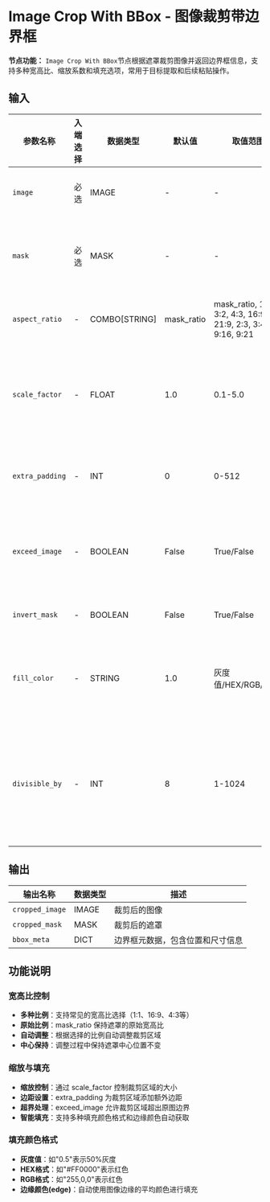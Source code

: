# Image Crop With BBox - 图像裁剪带边界框

**节点功能：** `Image Crop With BBox`节点根据遮罩裁剪图像并返回边界框信息，支持多种宽高比、缩放系数和填充选项，常用于目标提取和后续粘贴操作。

## 输入

| 参数名称 | 入端选择 | 数据类型 | 默认值 | 取值范围 | 描述 |
| -------- | -------- | -------- | ------ | -------- | ---- |
| `image` | 必选 | IMAGE | - | - | 要裁剪的输入图像 |
| `mask` | 必选 | MASK | - | - | 用于确定裁剪区域的遮罩 |
| `aspect_ratio` | - | COMBO[STRING] | mask_ratio | mask_ratio, 1:1, 3:2, 4:3, 16:9, 21:9, 2:3, 3:4, 9:16, 9:21 | 输出宽高比选择 |
| `scale_factor` | - | FLOAT | 1.0 | 0.1-5.0 | 缩放系数，控制裁剪区域的大小 |
| `extra_padding` | - | INT | 0 | 0-512 | 额外边距，单位像素 |
| `exceed_image` | - | BOOLEAN | False | True/False | 是否允许裁剪区域超出原图边界 |
| `invert_mask` | - | BOOLEAN | False | True/False | 是否反转遮罩 |
| `fill_color` | - | STRING | 1.0 | 灰度值/HEX/RGB/edge | 背景填充颜色，支持多种格式 |
| `divisible_by` | - | INT | 8 | 1-1024 | 尺寸整除数，确保输出尺寸能被指定数字整除 |

## 输出

| 输出名称 | 数据类型 | 描述 |
|---------|----------|------|
| `cropped_image` | IMAGE | 裁剪后的图像 |
| `cropped_mask` | MASK | 裁剪后的遮罩 |
| `bbox_meta` | DICT | 边界框元数据，包含位置和尺寸信息 |

## 功能说明

### 宽高比控制
- **多种比例**：支持常见的宽高比选择（1:1、16:9、4:3等）
- **原始比例**：mask_ratio 保持遮罩的原始宽高比
- **自动调整**：根据选择的比例自动调整裁剪区域
- **中心保持**：调整过程中保持遮罩中心位置不变

### 缩放与填充
- **缩放控制**：通过 scale_factor 控制裁剪区域的大小
- **边距设置**：extra_padding 为裁剪区域添加额外边距
- **超界处理**：exceed_image 允许裁剪区域超出原图边界
- **智能填充**：支持多种填充颜色格式和边缘颜色自动获取

### 填充颜色格式
- **灰度值**：如"0.5"表示50%灰度
- **HEX格式**：如"#FF0000"表示红色
- **RGB格式**：如"255,0,0"表示红色
- **边缘颜色(edge)**：自动使用图像边缘的平均颜色进行填充